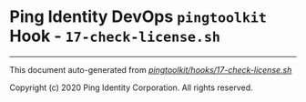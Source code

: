 
# Ping Identity DevOps `pingtoolkit` Hook - `17-check-license.sh`

---
This document auto-generated from _[pingtoolkit/hooks/17-check-license.sh](https://github.com/pingidentity/pingidentity-docker-builds/blob/master/pingtoolkit/hooks/17-check-license.sh)_

Copyright (c)  2020 Ping Identity Corporation. All rights reserved.
